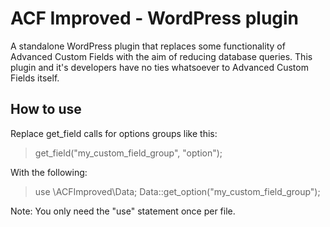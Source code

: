 # ACF Improved - WordPress plugin

A standalone WordPress plugin that replaces some functionality of Advanced Custom Fields with the aim of reducing database queries. This plugin and it's developers have no ties whatsoever to Advanced Custom Fields itself.

## How to use
Replace get_field calls for options groups like this:
> get_field("my_custom_field_group", "option");

With the following:
> use \ACFImproved\Data;
> Data::get_option("my_custom_field_group");

Note: You only need the "use" statement once per file.